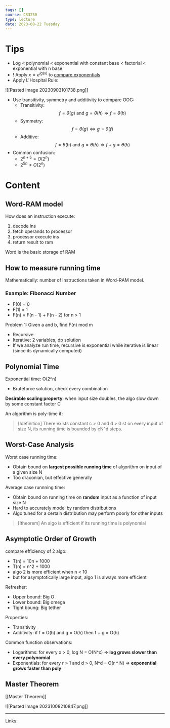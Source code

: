 ```yaml
---
tags: []
course: CS3230
type: lecture
date: 2023-08-22 Tuesday
---
```

# Tips

- Log < polynomial < exponential with constant base < factorial < exponential with n base
- ! Apply $x = e^{lg(x)}$ to [compare exponentials](https://math.stackexchange.com/questions/1935285/order-of-growth-for-algorithms-n-logn-vs-2n)
- Apply L'Hospital Rule: 

![[Pasted image 20230903101738.png]]
- Use transitivity, symmetry and additivity to compare OOG:
	- Transitivity: $$f = \theta (g) \text{ and } g=\theta (h) \Rightarrow f = \theta (h) $$
	- Symmetry: $$f = \theta (g) \iff g = \theta (f)$$
	- Additive: $$f = \theta (h) \text{ and } g=\theta (h) \Rightarrow f + g = \theta (h) $$
- Common confusion:
	- $2^{n + 5} = O(2^{n})$
	- $2^{5n} \neq O(2^{n})$


# Content
## Word-RAM model

How does an instruction execute:
1. decode ins
2. fetch operands to processor
3. processor execute ins
4. return result to ram

Word is the basic storage of RAM

## How to measure running time

Mathematically: number of instructions taken in Word-RAM model.

### Example: Fibonacci Number

- F(0) = 0
- F(1) = 1
- F(n) = F(n - 1) + F(n - 2) for n > 1

Problem 1: Given a and b, find F(n) mod m
- Recursive
- Iterative: 2 variables, dp solution
- If we analyze run time, recursive is exponential while iterative is linear (since its dynamically computed)

## Polynomial Time

Exponential time: O(2^n)
- Bruteforce solution, check every combination

**Desirable scaling property**: when input size doubles, the algo slow down by some constant factor C

An algorithm is poly-time if:

>[!definition]
> There exists constant c > 0 and d > 0 st on every input of size N, its running time is bounded by cN^d steps.

## Worst-Case Analysis

Worst case running time:
- Obtain bound on **largest possible running time** of algorithm on input of a given size N
- Too draconian, but effective generally

Average case runnning time:
- Obtain bound on running time on **random** input as a function of input size N
- Hard to accurately model by random distributions
- Algo tuned for a certain distribution may perform poorly for other inputs

> [!theorem]
> An algo is efficient if its running time is polynomial
## Asymptotic Order of Growth

compare efficiency of 2 algo:
- T(n) = 10n + 1000
- T(n) = n^2 + 1000
- algo 2 is more efficient when n < 10
- but for asymptotically large input, algo 1 is always more efficient

Refresher:
- Upper bound: Big O
- Lower bound: Big omega
- Tight boung: Big tether

Properties:
- Transitivity
- Additivity: if f = O(h) and g = O(h) then f + g = O(h)

Common function observations:
- Logarithms: for every x > 0, log N = O(N^x) => **log grows slower than every polynomial**
- Exponentials: for every r > 1 and d > 0, N^d = O(r ^ N) => **exponential grows faster than poly**

## Master Theorem

[[Master Theorem]]

![[Pasted image 20231008210847.png]]





---
Links:
